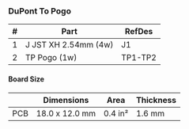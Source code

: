 ### DuPont To Pogo ###

|  # | Part                                      | RefDes  |
|---:|-------------------------------------------|---------|
|  1 | J JST XH 2.54mm (4w)                      | J1      |
|  2 | TP Pogo (1w)                              | TP1-TP2 |


#### Board Size ####

|       |      Dimensions | Area    | Thickness |
|-------|-----------------|---------|-----------|
| PCB   |  18.0 x 12.0 mm | 0.4 in² |    1.6 mm |
